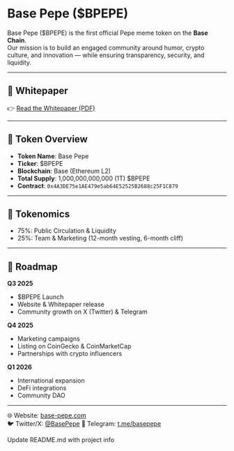 # Base Pepe ($BPEPE)

Base Pepe ($BPEPE) is the first official Pepe meme token on the **Base Chain**.  
Our mission is to build an engaged community around humor, crypto culture, and innovation — while ensuring transparency, security, and liquidity.

---

## 📄 Whitepaper
👉 [Read the Whitepaper (PDF)](./BasePepe_Whitepaper_EN.pdf)

---

## 🔹 Token Overview
- **Token Name**: Base Pepe  
- **Ticker**: $BPEPE  
- **Blockchain**: Base (Ethereum L2)  
- **Total Supply**: 1,000,000,000,000 (1T) $BPEPE  
- **Contract**: `0x4A3DE75e1AE479e5ab64E52525B2688c25F1C879`  

---

## 🔹 Tokenomics
- 75%: Public Circulation & Liquidity  
- 25%: Team & Marketing (12-month vesting, 6-month cliff)  

---

## 🔹 Roadmap
**Q3 2025**  
- $BPEPE Launch  
- Website & Whitepaper release  
- Community growth on X (Twitter) & Telegram  

**Q4 2025**  
- Marketing campaigns  
- Listing on CoinGecko & CoinMarketCap  
- Partnerships with crypto influencers  

**Q1 2026**  
- International expansion  
- DeFi integrations  
- Community DAO  

---

🌐 Website: [base-pepe.com](https://base-pepe.com)  
🐦 Twitter/X: [@BasePepe](https://x.com/BPEPE_Official) 
💬 Telegram: [t.me/basepepe](https://t.me/BasePepeOfficial)


Update README.md with project info






